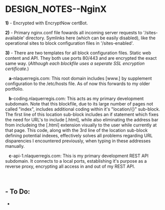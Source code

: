 # DESIGN_NOTES--NginX

<b>1)</b> - Encrypted with EncryptNow certBot.

<b>2)</b> - Primary nginx.conf file fowards all incoming server requests to '/sites-available' directory.  Symlinks here (which can be easily disabled), like the operational sites to block configuration files in '/sites-enabled'.

<b>3)</b> - There are two templates for all block configuration files.  Static web content and API.  They both use ports 80/443 and are encrypted the exact same way. (<i>Although each blockfile uses a seperate SSL encryption certificate.</i>)

&nbsp;&nbsp;&nbsp;<b>a</b>-nlaquerregis.com: This root domain includes [www.] by supplement configuration to the /etc/hosts file.  As of now this forwards to my older portfolio.

&nbsp;&nbsp;&nbsp;<b>b</b>-coding.nlaquerregis.com: This acts as my primary development subdomain.  Note that this blockfile, due to its large number of pages not called "index", includes additional coding within it's "location/{}" sub-block.  The first line of this location sub-block includes an if statement which fixes the need for URL's to include [.html], while also eliminating the address bar from includeing the [.html] extension visually to the user while currently at that page.  This code, along with the 3rd line of the location sub-block defining potential indexes, effectively solves all problems regarding URL disparencies I encountered previously, when typing in these addresses manually.

&nbsp;&nbsp;&nbsp;<b>c</b>-api-1.nlaquerregis.com: This is my primary development REST API subdomain.  It connects to a local ports, establishing it's purpose as a reverse proxy, encrypting all access in and out of my REST API.

</br>

## - To Do:

- 

